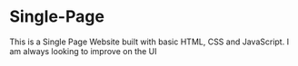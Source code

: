 # Single-Page
This is a Single Page Website built with basic HTML, CSS and JavaScript. I am always looking to improve on the UI
